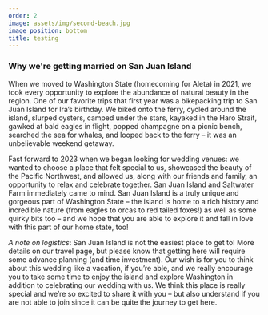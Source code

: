 ```yaml
---
order: 2
image: assets/img/second-beach.jpg
image_position: bottom
title: testing
---
```

### Why we're getting married on San Juan Island

When we moved to Washington State (homecoming for Aleta) in 2021, we took every opportunity to explore the abundance of natural beauty in the region. One of our favorite trips that first year was a bikepacking trip to San Juan Island for Ira’s birthday. We biked onto the ferry, cycled around the island, slurped oysters, camped under the stars, kayaked in the Haro Strait, gawked at bald eagles in flight, popped champagne on a picnic bench, searched the sea for whales, and looped back to the ferry – it was an unbelievable weekend getaway. 

Fast forward to 2023 when we began looking for wedding venues: we wanted to choose a place that felt special to us, showcased the beauty of the Pacific Northwest, and allowed us, along with our friends and family, an opportunity to relax and celebrate together. San Juan Island and Saltwater Farm immediately came to mind. San Juan Island is a truly unique and gorgeous part of Washington State – the island is home to a rich history and incredible nature (from eagles to orcas to red tailed foxes!) as well as some quirky bits too – and we hope that you are able to explore it and fall in love with this part of our home state, too!

*A note on logistics*: San Juan Island is not the easiest place to get to! More details on our travel page, but please know that getting here will require some advance planning (and time investment). Our wish is for you to think about this wedding like a vacation, if you’re able, and we really encourage you to take some time to enjoy the island and explore Washington in addition to celebrating our wedding with us. We think this place is really special and we’re so excited to share it with you – but also understand if you are not able to join since it can be quite the journey to get here.